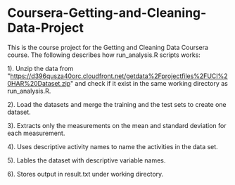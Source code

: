 # Coursera-Getting-and-Cleaning-Data-Project

This is the course project for the Getting and Cleaning Data Coursera course. 
The following describes how run_analysis.R scripts works:

1). Unzip the data from "https://d396qusza40orc.cloudfront.net/getdata%2Fprojectfiles%2FUCI%20HAR%20Dataset.zip" 
and check if it exist in the same working directory as run_analysis.R.


2). Load the datasets and merge the training and the test sets to create one dataset.

3). Extracts only the measurements on the mean and standard deviation for each measurement.

4). Uses descriptive activity names to name the activities in the data set. 

5). Lables the dataset with descriptive variable names.

6). Stores output in result.txt under working directory. 

